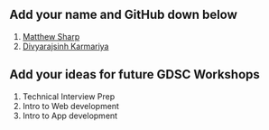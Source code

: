## Add your name and GitHub down below

1. [Matthew Sharp](https://github.com/MattSharp05)
2. [Divyarajsinh Karmariya](https://github.com/Iamdk25)



## Add your ideas for future GDSC Workshops

1. Technical Interview Prep
2. Intro to Web development
3. Intro to App development

